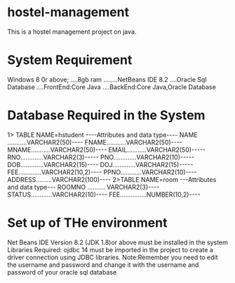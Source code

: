 # hostel-management
This is a hostel management project on java.
# System Requirement
Windows 8 0r above; ....8gb ram
........NetBeans IDE 8.2
   ....Oracle Sql Database
   ....FrontEnd:Core Java
  ....BackEnd:Core Java,Oracle Database
# Database Required in the System
1> TABLE NAME=hstudent
----Attributes and  data type----
NAME ...........VARCHAR2(50)----
FNAME...........VARCHAR2(50)----
MNAME...........VARCHAR2(50)----
EMAIL...........VARCHAR2(50)-----
RNO.............VARCHAR2(3)-----
PNO.............VARCHAR2(10)-----
DOB.............VARCHAR2(15)----
DOJ.............VARCHAR2(15)-----
FEE.............VARCHAR2(10,2)----
PPNO............VARCHAR2(10)----
ADDRESS.........VARCHAR2(100)----
2>TABLE NAME=room
---Attributes and  data type---
ROOMNO .......... VARCHAR2(3)----
STATUS............VARCHAR2(10)----
FEE...............NUMBER(10,2)----
# Set up of THe environment
Net Beans IDE Version 8.2 (JDK 1.8)or above must be installed in the system
Libraries Required: ojdbc 14 must  be imported in the project to create a driver connection
using JDBC libraries.
Note:Remember you need to edit the username and password and change it with the username and
password of your oracle sql database
